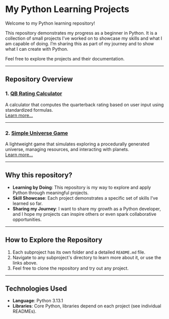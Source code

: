 # My Python Learning Projects

Welcome to my Python learning repository!  

This repository demonstrates my progress as a beginner in Python. It is a collection of small projects I've worked on to showcase my skills and what I am capable of doing. I’m sharing this as part of my journey and to show what I can create with Python.  

Feel free to explore the projects and their documentation.  

---

## Repository Overview

### 1. [QB Rating Calculator](qb-rating-rechner/README.md)
A calculator that computes the quarterback rating based on user input using standardized formulas.  
[Learn more...](qb-rating-rechner/README.md)

---

### 2. [Simple Universe Game](simple-universe-game/README.md)
A lightweight game that simulates exploring a procedurally generated universe, managing resources, and interacting with planets.  
[Learn more...](simple-universe-game/README.md)

---

## Why this repository?

- **Learning by Doing**: This repository is my way to explore and apply Python through meaningful projects.
- **Skill Showcase**: Each project demonstrates a specific set of skills I've learned so far.
- **Sharing my Journey**: I want to share my growth as a Python developer, and I hope my projects can inspire others or even spark collaborative opportunities.

---

## How to Explore the Repository

1. Each subproject has its own folder and a detailed `README.md` file.
2. Navigate to any subproject's directory to learn more about it, or use the links above.
3. Feel free to clone the repository and try out any project.

---

## Technologies Used

- **Language**: Python 3.13.1  
- **Libraries**: Core Python, libraries depend on each project (see individual READMEs).
